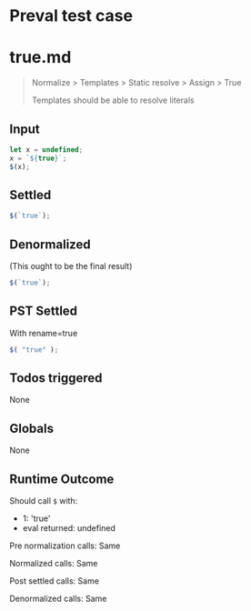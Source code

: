 # Preval test case

# true.md

> Normalize > Templates > Static resolve > Assign > True
>
> Templates should be able to resolve literals

## Input

`````js filename=intro
let x = undefined;
x = `${true}`;
$(x);
`````


## Settled


`````js filename=intro
$(`true`);
`````


## Denormalized
(This ought to be the final result)

`````js filename=intro
$(`true`);
`````


## PST Settled
With rename=true

`````js filename=intro
$( "true" );
`````


## Todos triggered


None


## Globals


None


## Runtime Outcome


Should call `$` with:
 - 1: 'true'
 - eval returned: undefined

Pre normalization calls: Same

Normalized calls: Same

Post settled calls: Same

Denormalized calls: Same

